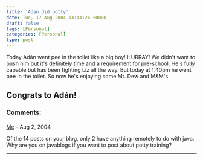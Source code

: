 ```yaml
---
title: 'Adan did potty'
date: Tue, 17 Aug 2004 13:44:26 +0000
draft: false
tags: [Personal]
categories: [Personal]
type: post
---
```


Today Adán went pee in the toilet like a big boy! HURRAY! We didn't want to push him but it's definitely time and a requirement for pre-school. He's fully capable but has been fighting Liz all the way. But today at 1:40pm he went pee in the toilet. So now he's enjoying some Mt. Dew and M&M's.

Congrats to Adán!
---
### Comments:
####
[Me]( "Me@email.com") - <time datetime="2004-08-17 17:43:15">Aug 2, 2004</time>

Of the 14 posts on your blog, only 2 have anything remotely to do with java. Why are you on javablogs if you want to post about potty training?
<hr />
